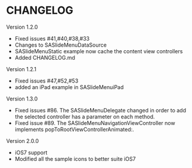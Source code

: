 # CHANGELOG

Version 1.2.0
* Fixed issues #41,#40,#38,#33
* Changes to SASlideMenuDataSource
* SASlideMenuStatic example now cache the content view controllers
* Added CHANGELOG.md

Version 1.2.1
* Fixed issues #47,#52,#53
* added an iPad example in SASlideMenuiPad

Version 1.3.0
* Fixed issues #86. The SASlideMenuDelegate changed in order to add the selected controller has a parameter on each method.
* Fixed issue #89. The SASlideMenuNavigationViewController now implements popToRootViewControllerAnimated:.

Version 2.0.0
* iOS7 support
* Modified all the sample icons to better suite iOS7


